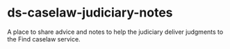 # ds-caselaw-judiciary-notes
A place to share advice and notes to help the judiciary deliver judgments to the Find caselaw service.
